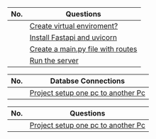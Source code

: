 |  No.  | Questions                                                                                                                |
| :---: | ------------------------------------------------------------------------------------------------------------------------ |
|       | [Create virtual enviroment?](./1.0_create_virtual_env.md#create-virtual-enviroment)                                      |
|       | [Install Fastapi and uvicorn](./1.1_install_fastapi_uvicorn.md#install-fastapi-and-uvicorn)                              |
|       | [Create a main.py file with routes](./1.2_create_main.py_file_and_create_the_routes.md#create-a-mainpy-file-with-routes) |
|       | [Run the server](./1.3_server_run.md#run-the-server)                                                                     |

|  No.  | Databse Connections                                                                                                          |
| :---: | ------------------------------------------------------------------------------------------------------------------ |
|       | [Project setup one pc to another Pc](../project_setup_one_to_another_system.md#project-setup-one-pc-to-another-pc) |

|  No.  | Questions                                                                                                          |
| :---: | ------------------------------------------------------------------------------------------------------------------ |
|       | [Project setup one pc to another Pc](../project_setup_one_to_another_system.md#project-setup-one-pc-to-another-pc) |